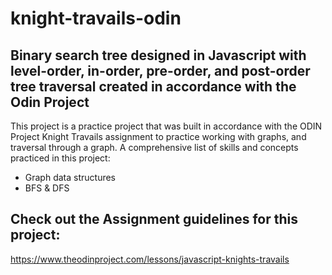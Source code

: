 # knight-travails-odin

## Binary search tree designed in Javascript with level-order, in-order, pre-order, and post-order tree traversal created in accordance with the Odin Project

This project is a practice project that was built in accordance with the ODIN Project Knight Travails assignment to practice working with graphs, and traversal through a graph. A comprehensive list of skills and concepts practiced in this project:

- Graph data structures
- BFS & DFS

## Check out the Assignment guidelines for this project:

https://www.theodinproject.com/lessons/javascript-knights-travails
